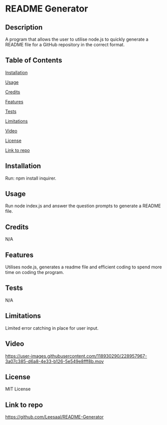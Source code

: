 # README Generator

## Description

A program that allows the user to utilise node.js to quickly generate a README file for a GitHub repository in the correct format.

## Table of Contents
[Installation](#Installation)

[Usage](#Usage)

[Credits](#Credits)

[Features](#Features)

[Tests](#Tests)

[Limitations](#Limitations)

[Video](#Video)

[License](#License)

[Link to repo](#Link-to-repo)

## Installation

Run: npm install inquirer.

## Usage

Run node index.js and answer the question prompts to generate a README file.

## Credits

N/A

## Features

Utilises node.js, generates a readme file and efficient coding to spend more time on coding the program.

## Tests

N/A

## Limitations

Limited error catching in place for user input.

## Video

https://user-images.githubusercontent.com/118930290/228957967-3a07c385-d6a8-4e33-b126-5e549e8fff8b.mov

## License

MIT License

## Link to repo

https://github.com/Leesaal/README-Generator
